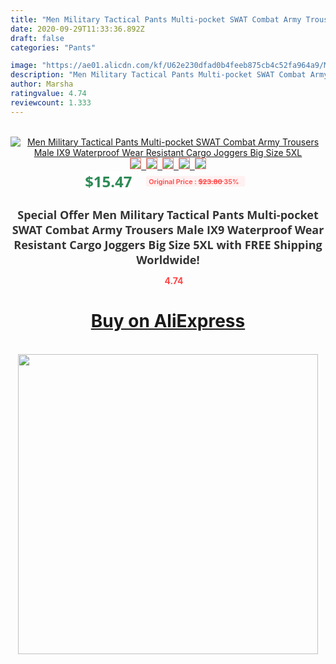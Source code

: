```yaml
---
title: "Men Military Tactical Pants Multi-pocket SWAT Combat Army Trousers Male IX9 Waterproof Wear Resistant Cargo Joggers Big Size 5XL"
date: 2020-09-29T11:33:36.892Z
draft: false
categories: "Pants"

image: "https://ae01.alicdn.com/kf/U62e230dfad0b4feeb875cb4c52fa964a9/Men-Military-Tactical-Pants-Multi-pocket-SWAT-Combat-Army-Trousers-Male-IX9-Waterproof-Wear-Resistant-Cargo.jpg"
description: "Men Military Tactical Pants Multi-pocket SWAT Combat Army Trousers Male IX9 Waterproof Wear Resistant Cargo Joggers Big Size 5XL"
author: Marsha
ratingvalue: 4.74
reviewcount: 1.333
---
```

<br>
<div style="text-align: center;">
<a href="https://s.click.aliexpress.com/e/_9gHaMl" target="_blank" rel="nofollow noopener noreferrer"><img alt="Men Military Tactical Pants Multi-pocket SWAT Combat Army Trousers Male IX9 Waterproof Wear Resistant Cargo Joggers Big Size 5XL" class="magnifier-image" src="https://ae01.alicdn.com/kf/U62e230dfad0b4feeb875cb4c52fa964a9/Men-Military-Tactical-Pants-Multi-pocket-SWAT-Combat-Army-Trousers-Male-IX9-Waterproof-Wear-Resistant-Cargo.jpg_640x640.jpg">
<br>
<img style="border:1px solid salmon" src="https://ae01.alicdn.com/kf/U62e230dfad0b4feeb875cb4c52fa964a9/Men-Military-Tactical-Pants-Multi-pocket-SWAT-Combat-Army-Trousers-Male-IX9-Waterproof-Wear-Resistant-Cargo.jpg_120x120.jpg">&nbsp;&nbsp;<img style="border:1px solid salmon" src="https://ae01.alicdn.com/kf/U6fdb177c5b284e0880127c277878656cr/Men-Military-Tactical-Pants-Multi-pocket-SWAT-Combat-Army-Trousers-Male-IX9-Waterproof-Wear-Resistant-Cargo.jpg_120x120.jpg">&nbsp;&nbsp;<img style="border:1px solid salmon" src="https://ae01.alicdn.com/kf/U3cf2fb4ceb394e35bfd1fd22ab8412b9l/Men-Military-Tactical-Pants-Multi-pocket-SWAT-Combat-Army-Trousers-Male-IX9-Waterproof-Wear-Resistant-Cargo.jpg_120x120.jpg">&nbsp;&nbsp;<img style="border:1px solid salmon" src="https://ae01.alicdn.com/kf/U5e3676a4588241499ef97de587fcf870M/Men-Military-Tactical-Pants-Multi-pocket-SWAT-Combat-Army-Trousers-Male-IX9-Waterproof-Wear-Resistant-Cargo.jpg_120x120.jpg">&nbsp;&nbsp;<img style="border:1px solid salmon" src="https://ae01.alicdn.com/kf/U56dcba12529b44bba7ae66fc9b981034E/Men-Military-Tactical-Pants-Multi-pocket-SWAT-Combat-Army-Trousers-Male-IX9-Waterproof-Wear-Resistant-Cargo.jpg_120x120.jpg"></a></div><br0>
<div style="text-align: center;"><span style="background-color: white; border: 0px; box-sizing: border-box; color: seagreen; display: inline-block; font-family: &quot;open sans&quot; , &quot;arial&quot; , &quot;helvetica&quot; , sans-serif , &quot;heiti&quot;; font-size: 24px; font-stretch: inherit; font-weight: 700; line-height: inherit; margin: 0px 10px 0px 0px; padding: 0px; vertical-align: middle;">$15.47 </span>
<span style="background: rgb(255 , 241 , 241); border-radius: 3px; border: 0px; box-sizing: border-box; color: #ff4747; display: inline-block; font-family: inherit; font-size: 12px; font-stretch: inherit; font-style: inherit; font-variant: inherit; font-weight: 600; line-height: inherit; margin: 0px; padding: 2px 5px; transform: scale(0.9); vertical-align: middle;">Original Price : <b style="text-decoration: line-through;">$23.80 </b> 35%&nbsp;&nbsp;</span></div>
<h1 style="color: #333333; display: inline-block; font-family: &quot;open sans&quot; , &quot;arial&quot; , &quot;helvetica&quot; , sans-serif , &quot;heiti&quot;; font-size: 18px; font-stretch: inherit; font-weight: 700; text-align: center;">Special Offer Men Military Tactical Pants Multi-pocket SWAT Combat Army Trousers Male IX9 Waterproof Wear Resistant Cargo Joggers Big Size 5XL with FREE Shipping Worldwide!</h1>
<div style="color: #ff4747; text-align: center;">
<img src="https://4.bp.blogspot.com/-M0ZcTcb-5uY/XleCXlxnR4I/AAAAAAAAAEc/OrjgMkXV1oMQFaCRZj5HQwOCBcu3w1FegCPcBGAYYCw/s1600/star.png" style="height: 15px;">&nbsp;<b>4.74</b></div>
<div class="button_cont" align="center"><a class="buynow_a" href="https://s.click.aliexpress.com/e/_9gHaMl" target="_blank" rel="nofollow noopener noreferrer"><H1>Buy on AliExpress</H1></a></div><br>
<div class="separator" style="clear: both; text-align: center;">
<img src="https://lh3.googleusercontent.com/-pTy5HemUv9M/XlePHvY0dAI/AAAAAAAAAE4/0nX5iRUoIWY8eMW9Dpxeirr157OZliDIgCLcBGAsYHQ/s1600/badge.gif" width="480">
</div>
